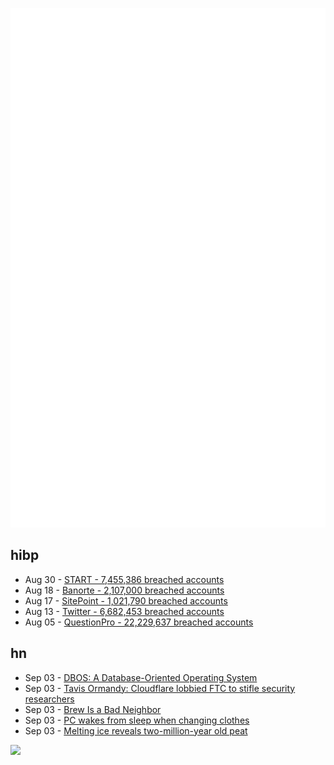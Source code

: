 ![Metrics](https://raw.githubusercontent.com/phixion/phixion/master/metrics.svg)

## hibp

<!--
for https://github.com/phixion/phixion/blob/main/.github/workflows/feeds.yml
-->
<!--START_SECTION:haveibeenpwnd-->
- Aug 30 - [START - 7,455,386 breached accounts](https://haveibeenpwned.com/PwnedWebsites#Start)
- Aug 18 - [Banorte - 2,107,000 breached accounts](https://haveibeenpwned.com/PwnedWebsites#Banorte)
- Aug 17 - [SitePoint - 1,021,790 breached accounts](https://haveibeenpwned.com/PwnedWebsites#SitePoint)
- Aug 13 - [Twitter - 6,682,453 breached accounts](https://haveibeenpwned.com/PwnedWebsites#Twitter)
- Aug 05 - [QuestionPro - 22,229,637 breached accounts](https://haveibeenpwned.com/PwnedWebsites#QuestionPro)
<!--END_SECTION:haveibeenpwnd-->

## hn

<!--
for https://github.com/phixion/phixion/blob/main/.github/workflows/feeds.yml
-->
<!--START_SECTION:hn-->
- Sep 03 - [DBOS: A Database-Oriented Operating System](https://dbos-project.github.io/blog/intro-blog.html)
- Sep 03 - [Tavis Ormandy: Cloudflare lobbied FTC to stifle security researchers](https://twitter.com/taviso/status/1566077115992133634)
- Sep 03 - [Brew Is a Bad Neighbor](https://gist.github.com/pudquick/29bc95b6c49703992981864e48f8e341)
- Sep 03 - [PC wakes from sleep when changing clothes](https://old.reddit.com/r/pcmasterrace/comments/x4ox3p/why_does_my_pc_wake_from_sleep_when_i_change_my/)
- Sep 03 - [Melting ice reveals two-million-year old peat](http://williamcolgan.net/blog/?p=692)
<!--END_SECTION:hn-->

<!--
for https://yhype.me
-->
![](https://hit.yhype.me/github/profile?user_id=13013670)
